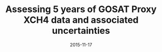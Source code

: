 ---
title: "Assessing 5 years of GOSAT Proxy XCH4 data and associated uncertainties"
collection: publications
permalink: /publication/2015-11-17-Parker
date: 2015-11-17
venue: 'Atmospheric Measurement Techniques'
paperurl: 'https://doi.org/doi:10.5194/amt-8-4785-2015'
citation: '<b>23</b> - Parker R.J., Boesch H., Byckling K., Webb A.J., Palmer P.I. et al., Assessing 5 years of GOSAT Proxy XCH4 data and associated uncertainties, Atmospheric Measurement Techniques, 8, 4785-4801, (2015-11-17). <a href="https://doi.org/doi:10.5194/amt-8-4785-2015">doi:10.5194/amt-8-4785-2015</a> (cited 29 times)

'
---